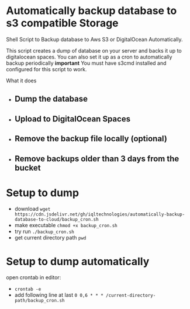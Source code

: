 # Automatically backup database to s3 compatible Storage
Shell Script to Backup database to Aws S3 or DigitalOcean Automatically.

This script creates a dump of database on your server and backs it up to digitalocean spaces. You can also set it up as a cron to automatically backup periodically
**important** You must have s3cmd installed and configured for this script to work. 

What it does
 - ## Dump the database
 - ## Upload to DigitalOcean Spaces
 - ## Remove the backup file locally (optional)
 - ## Remove backups older than 3 days from the bucket


# Setup to dump 

- download `wget https://cdn.jsdelivr.net/gh/iqltechnologies/automatically-backup-database-to-cloud/backup_cron.sh`
- make executable `chmod +x backup_cron.sh`
- try run `./backup_cron.sh`
- get current directory path `pwd`


# Setup to dump automatically

open crontab in editor: 
- `crontab -e`
- add following line at last `0 0,6 * * * /current-directory-path/backup_cron.sh`
